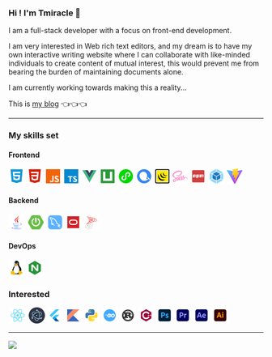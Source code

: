 ### Hi ! I'm Tmiracle 👋

I am a full-stack developer with a focus on front-end development. 

I am very interested in Web rich text editors, and my dream is to have my own interactive writing website where I can collaborate with like-minded individuals to create content of mutual interest, this would prevent me from bearing the burden of maintaining documents alone. 

I am currently working towards making this a reality...

This is <a href="https://blog.namichong.com/" target="_blank">my blog</a> 👈👈👈

---

### My skills set

<!-- github-langs:start -->
<!-- prettier-ignore-start -->
<!-- markdownlint-disable -->
<!-- <img align="right" src="https://github-readme-stats.vercel.app/api/top-langs/?username=T-miracle&theme=vue"/> -->
<!-- markdownlint-restore -->
<!-- prettier-ignore-end -->
<!-- github-langs:end -->

#### Frontend

<!-- Frontend:start -->
<!-- prettier-ignore-start -->
<!-- markdownlint-disable -->
<code><img height="32" src="./svg/HTML5.svg" alt="HTML"/></code>
<code><img height="32" src="./svg/css.svg" alt="CSS"/></code>
<code><img height="32" src="./svg/javaScript.svg" alt="JavaScript"/></code>
<code><img height="32" src="./svg/typescript.svg" alt="TypeScript"/></code>
<code><img height="32" src="./svg/Vue.svg" alt="Vue"/></code>
<code><img height="32" src="./svg/uni-app.svg" alt="uni-app"/></code>
<code><img height="32" src="./svg/微信小程序.svg" alt="微信小程序"/></code>
<code><img height="32" src="./svg/echarts.svg" alt="Echarts"/></code>
<code><img height="32" src="./svg/Jquery.svg" alt="Jquery"/></code>
<code><img height="32" src="./svg/scss.svg" alt="Sass"/></code>
<code><img height="32" src="./svg/NPM.svg" alt="NPM"/></code>
<code><img height="32" src="./svg/Webpack.svg" alt="Webpack"/></code>
<code><img height="32" src="./svg/vite.svg" alt="Vite"/></code>
<!-- markdownlint-restore -->
<!-- prettier-ignore-end -->
<!-- Frontend:end -->

#### Backend

<!-- Backend:start -->
<!-- prettier-ignore-start -->
<!-- markdownlint-disable -->
<code><img height="32" src="./svg/java.svg" alt="Java"/></code>
<code><img height="32" src="./svg/SPRINGBOOT.svg" alt="SpringBoot"/></code>
<code><img height="32" src="./svg/mysql.svg" alt="MySQL"/></code>
<code><img height="32" src="./svg/oracle.svg" alt="Oracle"/></code>
<code><img height="32" src="./svg/sqlserver.svg" alt="SQL Server"/></code>
<!-- markdownlint-restore -->
<!-- prettier-ignore-end -->
<!-- Backend:end -->

#### DevOps

<!-- DevOps:start -->
<!-- prettier-ignore-start -->
<!-- markdownlint-disable -->
<code><img height="32" src="./svg/linux.svg" alt="Linux"/></code>
<code><img height="32" src="./svg/nginx.svg" alt="Nginx"/></code>
<!-- markdownlint-restore -->
<!-- prettier-ignore-end -->
<!-- DevOps:end -->

### Interested

<!-- Interested:start -->
<!-- prettier-ignore-start -->
<!-- markdownlint-disable -->
<code><img height="32" src="./svg/react.svg" alt="React"/></code>
<code><img height="32" src="./svg/electron.svg" alt="Electron"/></code>
<code><img height="32" src="./svg/flutter.svg" alt="Flutter"/></code>
<code><img height="32" src="./svg/kotlin.svg" alt="Kotlin"/></code>
<code><img height="32" src="./svg/python.svg" alt="Python"/></code>
<code><img height="32" src="./svg/golang.svg" alt="Golang"/></code>
<code><img height="32" src="./svg/rust.svg" alt="Rust"/></code>
<code><img height="32" src="./svg/cplusplus.svg" alt="C++"/></code>
<code><img height="32" src="./svg/PS.svg" alt="PS"/></code>
<code><img height="32" src="./svg/PR.svg" alt="PR"/></code>
<code><img height="32" src="./svg/AE.svg" alt="AE"/></code>
<code><img height="32" src="./svg/AI.svg" alt="AI"/></code>
<!-- markdownlint-restore -->
<!-- prettier-ignore-end -->
<!-- Interested:end -->

---

<img align="center" src="https://github-readme-stats.vercel.app/api?username=T-miracle&count_private=true&show_icons=true&theme=vue"/>
